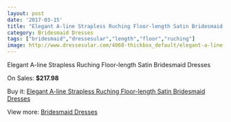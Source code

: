 ```yaml
---
layout: post
date: '2017-03-15'
title: "Elegant A-line Strapless Ruching Floor-length Satin Bridesmaid Dresses"
category: Bridesmaid Dresses
tags: ["bridesmaid","dressesular","length","floor","ruching"]
image: http://www.dressesular.com/4068-thickbox_default/elegant-a-line-strapless-ruching-floor-length-satin-bridesmaid-dresses.jpg
---
```

Elegant A-line Strapless Ruching Floor-length Satin Bridesmaid Dresses

On Sales: **$217.98**
<a href="https://www.dressesular.com/bridesmaid-dresses/1771-elegant-a-line-strapless-ruching-floor-length-satin-bridesmaid-dresses.html"><amp-img layout="responsive" width="600" height="600" src="//www.dressesular.com/4068-thickbox_default/elegant-a-line-strapless-ruching-floor-length-satin-bridesmaid-dresses.jpg" alt="Elegant A-line Strapless Ruching Floor-length Satin Bridesmaid Dresses 0" /></a>

Buy it: [Elegant A-line Strapless Ruching Floor-length Satin Bridesmaid Dresses](https://www.dressesular.com/bridesmaid-dresses/1771-elegant-a-line-strapless-ruching-floor-length-satin-bridesmaid-dresses.html "Elegant A-line Strapless Ruching Floor-length Satin Bridesmaid Dresses")

View more: [Bridesmaid Dresses](https://www.dressesular.com/4-bridesmaid-dresses "Bridesmaid Dresses")